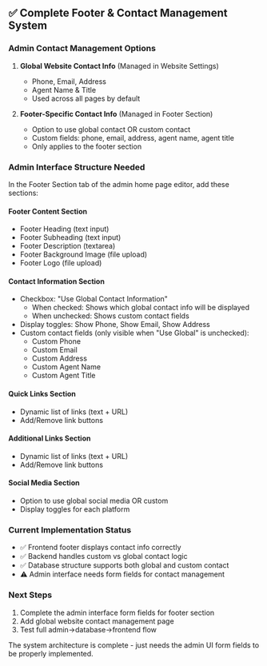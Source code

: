 ## ✅ **Complete Footer & Contact Management System**

### **Admin Contact Management Options**

1. **Global Website Contact Info** (Managed in Website Settings)
   - Phone, Email, Address
   - Agent Name & Title
   - Used across all pages by default

2. **Footer-Specific Contact Info** (Managed in Footer Section)
   - Option to use global contact OR custom contact
   - Custom fields: phone, email, address, agent name, agent title
   - Only applies to the footer section

### **Admin Interface Structure Needed**

In the Footer Section tab of the admin home page editor, add these sections:

#### **Footer Content Section**
- Footer Heading (text input)
- Footer Subheading (text input)  
- Footer Description (textarea)
- Footer Background Image (file upload)
- Footer Logo (file upload)

#### **Contact Information Section**
- Checkbox: "Use Global Contact Information" 
  - When checked: Shows which global contact info will be displayed
  - When unchecked: Shows custom contact fields
- Display toggles: Show Phone, Show Email, Show Address
- Custom contact fields (only visible when "Use Global" is unchecked):
  - Custom Phone
  - Custom Email  
  - Custom Address
  - Custom Agent Name
  - Custom Agent Title

#### **Quick Links Section**
- Dynamic list of links (text + URL)
- Add/Remove link buttons

#### **Additional Links Section** 
- Dynamic list of links (text + URL)
- Add/Remove link buttons

#### **Social Media Section**
- Option to use global social media OR custom
- Display toggles for each platform

### **Current Implementation Status**
- ✅ Frontend footer displays contact info correctly
- ✅ Backend handles custom vs global contact logic
- ✅ Database structure supports both global and custom contact
- ⚠️ Admin interface needs form fields for contact management

### **Next Steps**
1. Complete the admin interface form fields for footer section
2. Add global website contact management page
3. Test full admin→database→frontend flow

The system architecture is complete - just needs the admin UI form fields to be properly implemented.
